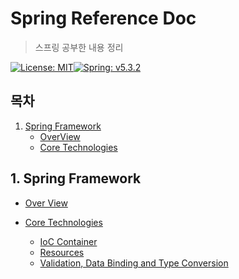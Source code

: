 # Spring Reference Doc

> 스프링 공부한 내용 정리

[![License: MIT](https://img.shields.io/badge/License-MIT-yellow.svg)](https://opensource.org/licenses/MIT)[![Spring: v5.3.2](https://img.shields.io/badge/Spring-v5.3.2-orange)](https://docs.spring.io/spring-framework/docs/current/reference/html/)

## 목차

1. [Spring Framework](#1.-spring-framework)
   - [OverView](#overview)
   - [Core Technologies](#core-technologies)

## 1. Spring Framework

- [Over View](./SpringFramework/OverView.md)


- [Core Technologies](./SpringFramework/CoreTechnologies)
  - [IoC Container](./SpringFramework/CoreTechnologies/1_IoC_Container)
  - [Resources](./SpringFramework/CoreTechnologies/2_Resources)
  - [Validation, Data Binding and Type Conversion](./SpringFramework/CoreTechnologies/3_Validation_DataBinding_TypeConversion)

